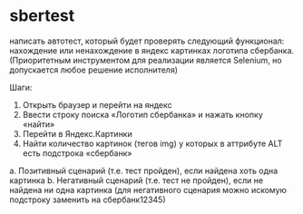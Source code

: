 # sbertest

написать автотест, который будет проверять следующий функционал: нахождение или ненахождение  в яндекс картинках логотипа сбербанка.
(Приоритетным инструментом для реализации является Selenium, но допускается любое решение исполнителя)

Шаги:
1)	Открыть браузер и перейти на яндекс
2)	Ввести строку поиска «Логотип сбербанка» и нажать кнопку «найти»
3)	Перейти в Яндекс.Картинки
4)	Найти количество картинок (тегов img) у которых в аттрибуте ALT есть подстрока «сбербанк»

a.	Позитивный сценарий (т.е. тест пройден), если найдена хоть одна картинка
b.	Негативный сценарий (т.е. тест не пройден), если не найдена ни одна картинка (для негативного сценария можно искомую подстроку заменить  на сбербанк12345)

